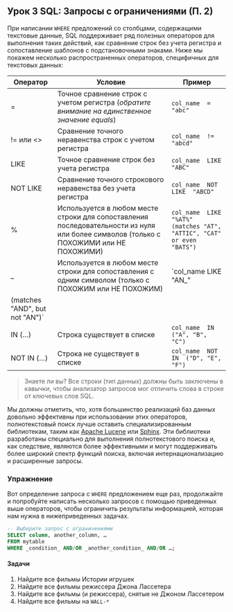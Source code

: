 
## Урок 3 SQL: Запросы с ограничениями (П.  2)

При написании  `WHERE`  предложений со столбцами, содержащими текстовые данные, SQL поддерживает ряд полезных операторов для выполнения таких действий, как сравнение строк без учета регистра и сопоставление шаблонов с подстановочными знаками.  Ниже мы покажем несколько распространенных операторов, специфичных для текстовых данных:

| Оператор  | Условие | Пример|
| ------------- | ------------- | ------------- |
| =  | Точное сравнение строк с учетом регистра (_обратите внимание на единственное значение equals_)  | `col_name  =  "abc"` |
| != или <> | Сравнение точного неравенства строк с учетом регистра | `col_name  !=  "abcd"` |
| LIKE | Точное сравнение строк без учета регистра | `col_name  LIKE  "ABC"` |
| NOT LIKE | Сравнение точного строкового неравенства без учета регистра | `col_name  NOT LIKE  "ABCD"` |
| % | Используется в любом месте строки для сопоставления последовательности из нуля или более символов (только с ПОХОЖИМИ или НЕ ПОХОЖИМИ) | `col_name  LIKE  "%AT%"  (matches "AT", "ATTIC", "CAT" or even "BATS")` |
| _ | Используется в любом месте строки для сопоставления с одним символом (только с ПОХОЖИМ или НЕ ПОХОЖИМ) | `col_name  LIKE  "AN_"  
(matches "AND", but not "AN")` |
| IN (…) | Строка существует в списке | `col_name  IN  ("A", "B", "C")` |
| NOT IN (…) | Строка не существует в списке | `col_name  NOT IN  ("D", "E", "F")` |


>Знаете ли вы?
>Все строки (тип данных) должны быть заключены в кавычки, чтобы анализатор запросов мог отличить слова в строке от ключевых слов SQL.

Мы должны отметить, что, хотя большинство реализаций баз данных довольно эффективны при использовании этих операторов, полнотекстовый поиск лучше оставить специализированным библиотекам, таким как  [Apache Lucene](http://lucene.apache.org/ "Apache Lucene")  или  [Sphinx](http://sphinxsearch.com/ "Поиск по Sphinx").  Эти библиотеки разработаны специально для выполнения полнотекстового поиска и, как следствие, являются более эффективными и могут поддерживать более широкий спектр функций поиска, включая интернационализацию и расширенные запросы.

### Упражнение

Вот определение запроса с  `WHERE`  предложением еще раз, продолжайте и попробуйте написать несколько запросов с помощью приведенных выше операторов, чтобы ограничить результаты информацией, которая нам нужна в нижеприведенных задачах.

```SQL
-- Выберите запрос с ограничениями
SELECT column, another_column, …
FROM mytable
WHERE _condition_ AND/OR _another_condition_ AND/OR …;
```

#### Задачи
1.  Найдите все фильмы Истории игрушек
2.  Найдите все фильмы режиссера Джона Лассетера
3.  Найдите все фильмы (и режиссера), снятые не Джоном Лассетером
4.  Найдите все фильмы на `WALL-*`
